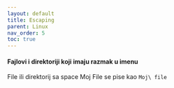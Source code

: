 ```yaml
---
layout: default
title: Escaping
parent: Linux
nav_order: 5
toc: true
---
```



#### Fajlovi i direktoriji koji imaju razmak u imenu

File ili direktorij sa space Moj File se pise kao ```Moj\ file```
